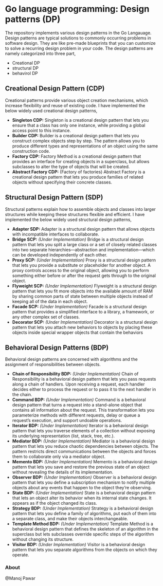 # Go language programming: Design patterns (DP)

The repository implements various design patterns in the Go Langauage. Design patterns are typical solutions to commonly occurring problems in software design. They are like pre-made blueprints that you can customize to solve a recurring design problem in your code. The design patterns are namely categorized into three part,
* Creational DP
* structural DP
* behavirol DP

## Creational Design Pattern (CDP)
Creational patterns provide various object creation mechanisms, which increase flexibility and reuse of existing code. I have implemented the below widely used creational design patterns,
* **Singleton CDP:** 
Singleton is a creational design pattern that lets you ensure that a class has only one instance, while providing a global access point to this instance.
* **Builder CDP:** 
Builder is a creational design pattern that lets you construct complex objects step by step. The pattern allows you to produce different types and representations of an object using the same construction code.
* **Factory CDP:** 
Factory Method is a creational design pattern that provides an interface for creating objects in a superclass, but allows subclasses to alter the type of objects that will be created.
* **Abstract Factory CDP:** (Factory of factories)
Abstract Factory is a creational design pattern that lets you produce families of related objects without specifying their concrete classes.

## Structural Design Pattern (SDP)
Structural patterns explain how to assemble objects and classes into larger structures while keeping these structures flexible and efficient. I have implemented the below widely used structural design patterns,
* **Adapter SDP:**
Adapter is a structural design pattern that allows objects with incompatible interfaces to collaborate.
* **Bridge SCP:** *(Under Implementation)*
Bridge is a structural design pattern that lets you split a large class or a set of closely related classes into two separate hierarchies—abstraction and implementation—which can be developed independently of each other.
* **Proxy SCP:** *(Under Implementation)*
Proxy is a structural design pattern that lets you provide a substitute or placeholder for another object. A proxy controls access to the original object, allowing you to perform something either before or after the request gets through to the original object.
* **Flyweight SCP:** *(Under Implementation)*
Flyweight is a structural design pattern that lets you fit more objects into the available amount of RAM by sharing common parts of state between multiple objects instead of keeping all of the data in each object.
* **Facade SCP:** *(Under Implementation)*
Facade is a structural design pattern that provides a simplified interface to a library, a framework, or any other complex set of classes.
* **Decorator SCP:** *(Under Implementation)*
Decorator is a structural design pattern that lets you attach new behaviors to objects by placing these objects inside special wrapper objects that contain the behaviors

## Behavioral Design Patterns (BDP) 
Behavioral design patterns are concerned with algorithms and the assignment of responsibilities between objects.
* **Chain of Responsibility BDP:** *(Under Implementation)*
Chain of Responsibility is a behavioral design pattern that lets you pass requests along a chain of handlers. Upon receiving a request, each handler decides either to process the request or to pass it to the next handler in the chain.
* **Command BDP:** *(Under Implementation)*
Command is a behavioral design pattern that turns a request into a stand-alone object that contains all information about the request. This transformation lets you parameterize methods with different requests, delay or queue a request’s execution, and support undoable operations.
* **Iterator BDP:** *(Under Implementation)*
Iterator is a behavioral design pattern that lets you traverse elements of a collection without exposing its underlying representation (list, stack, tree, etc.).
* **Mediator BDP:** *(Under Implementation)*
Mediator is a behavioral design pattern that lets you reduce chaotic dependencies between objects. The pattern restricts direct communications between the objects and forces them to collaborate only via a mediator object.
* **Memento BDP:** *(Under Implementation)*
Memento  is a behavioral design pattern that lets you save and restore the previous state of an object without revealing the details of its implementation.
* **Observer BDP:** *(Under Implementation)*
Observer is a behavioral design pattern that lets you define a subscription mechanism to notify multiple objects about any events that happen to the object they’re observing.
* **State BDP:** *(Under Implementation)*
State is a behavioral design pattern that lets an object alter its behavior when its internal state changes. It appears as if the object changed its class.
* **Strategy BDP:** *(Under Implementation)*
Strategy is a behavioral design pattern that lets you define a family of algorithms, put each of them into a separate class, and make their objects interchangeable.
* **Template Method BDP:** *(Under Implementation)*
Template Method is a behavioral design pattern that defines the skeleton of an algorithm in the superclass but lets subclasses override specific steps of the algorithm without changing its structure.
* **Visitor BDP:** *(Under Implementation)*
Visitor is a behavioral design pattern that lets you separate algorithms from the objects on which they operate.

### About
@Manoj Pawar

